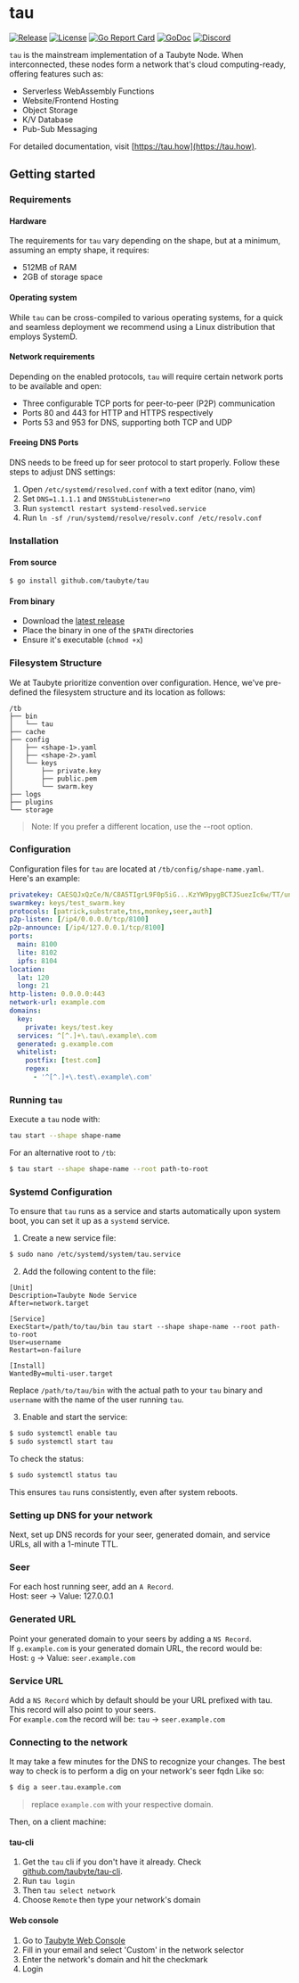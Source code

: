 # tau

[![Release](https://img.shields.io/github/release/taubyte/tau.svg)](https://github.com/taubyte/tau/releases)
[![License](https://img.shields.io/github/license/taubyte/tau)](LICENSE)
[![Go Report Card](https://goreportcard.com/badge/taubyte/tau)](https://goreportcard.com/report/taubyte/tau)
[![GoDoc](https://godoc.org/github.com/taubyte/tau?status.svg)](https://pkg.go.dev/github.com/taubyte/tau)
[![Discord](https://img.shields.io/discord/973677117722202152?color=%235865f2&label=discord)](https://discord.gg/taubyte)

`tau` is the mainstream implementation of a Taubyte Node. When interconnected, these nodes form a network that's cloud computing-ready, offering features such as:
 - Serverless WebAssembly Functions
 - Website/Frontend Hosting
 - Object Storage
 - K/V Database
 - Pub-Sub Messaging

For detailed documentation, visit [https://tau.how](https://tau.how).

## Getting started

### Requirements

#### Hardware
The requirements for `tau` vary depending on the shape, but at a minimum, assuming an empty shape, it requires:

- 512MB of RAM
- 2GB of storage space

#### Operating system
While `tau` can be cross-compiled to various operating systems, for a quick and seamless deployment we recommend using a Linux distribution that employs SystemD.


#### Network requirements
Depending on the enabled protocols, `tau` will require certain network ports to be available and open:

- Three configurable TCP ports for peer-to-peer (P2P) communication
- Ports 80 and 443 for HTTP and HTTPS respectively
- Ports 53 and 953 for DNS, supporting both TCP and UDP


#### Freeing DNS Ports
DNS needs to be freed up for seer protocol to start properly. Follow these steps to adjust DNS settings:

1. Open `/etc/systemd/resolved.conf` with a text editor (nano, vim)
2. Set `DNS=1.1.1.1` and `DNSStubListener=no`
3. Run `systemctl restart systemd-resolved.service`
4. Run `ln -sf /run/systemd/resolve/resolv.conf /etc/resolv.conf`


### Installation

#### From source
```bash
$ go install github.com/taubyte/tau
```

#### From binary
 - Download the [latest release](https://github.com/taubyte/tau/releases)
 - Place the binary in one of the `$PATH` directories
 - Ensure it's executable (`chmod +x`)

### Filesystem Structure
We at Taubyte prioritize convention over configuration. Hence, we've pre-defined the filesystem structure and its location as follows:
```
/tb
├── bin
│   └── tau
├── cache
├── config
│   ├── <shape-1>.yaml
│   ├── <shape-2>.yaml
│   └── keys
│       ├── private.key
│       ├── public.pem
│       └── swarm.key
├── logs
├── plugins
└── storage
```

> Note: If you prefer a different location, use the --root option.

### Configuration
Configuration files for `tau` are located at `/tb/config/shape-name.yaml`. Here's an example:

```yaml
privatekey: CAESQJxQzCe/N/C8A5TIgrL9F0p5iG...KzYW9pygBCTJSuezIc6w/TT/unZKJ5mo=
swarmkey: keys/test_swarm.key
protocols: [patrick,substrate,tns,monkey,seer,auth]
p2p-listen: [/ip4/0.0.0.0/tcp/8100]
p2p-announce: [/ip4/127.0.0.1/tcp/8100]
ports:
  main: 8100
  lite: 8102
  ipfs: 8104
location:
  lat: 120
  long: 21
http-listen: 0.0.0.0:443
network-url: example.com
domains:
  key:
    private: keys/test.key
  services: ^[^.]+\.tau\.example\.com
  generated: g.example.com
  whitelist:
    postfix: [test.com]
    regex:
      - '^[^.]+\.test\.example\.com'
```

### Running `tau`
Execute a `tau` node with:
```bash
tau start --shape shape-name
```
For an alternative root to `/tb`:
```bash
$ tau start --shape shape-name --root path-to-root
```

### Systemd Configuration
To ensure that `tau` runs as a service and starts automatically upon system boot, you can set it up as a `systemd` service. 

1. Create a new service file:
```bash
$ sudo nano /etc/systemd/system/tau.service
```

2. Add the following content to the file:
```plaintext
[Unit]
Description=Taubyte Node Service
After=network.target

[Service]
ExecStart=/path/to/tau/bin tau start --shape shape-name --root path-to-root
User=username
Restart=on-failure

[Install]
WantedBy=multi-user.target
```
Replace `/path/to/tau/bin` with the actual path to your `tau` binary and `username` with the name of the user running `tau`.

3. Enable and start the service:
```bash
$ sudo systemctl enable tau
$ sudo systemctl start tau
```

To check the status:
```bash
$ sudo systemctl status tau
```

This ensures `tau` runs consistently, even after system reboots.

### Setting up DNS for your network
Next, set up DNS records for your seer, generated domain, and service URLs, all with a 1-minute TTL.

### Seer
For each host running seer, add an `A Record`.   
Host: seer -> Value: 127.0.0.1     

### Generated URL
Point your generated domain to your seers by adding a `NS Record`.   
If `g.example.com` is your generated domain URL, the record would be:    
Host: `g` -> Value: `seer.example.com`

### Service URL
Add a `NS Record` which by default should be your URL prefixed with tau.   
This record will also point to your seers.   
For `example.com` the record will be: `tau` -> `seer.example.com`

### Connecting to the network
It may take a few minutes for the DNS to recognize your changes. The best way to check is to perform a dig on your network's seer fqdn Like so:
```bash
$ dig a seer.tau.example.com
```
> replace `example.com` with your respective domain.

Then, on a client machine:

#### tau-cli
1. Get the `tau` cli if you don't have it already. Check [github.com/taubyte/tau-cli](https://github.com/taubyte/tau-cli).
2. Run `tau login`
3. Then `tau select network`
4. Choose `Remote` then type your network's domain

#### Web console
1. Go to [Taubyte Web Console](https://console.taubyte.com) 
2. Fill in your email and select 'Custom' in the network selector
3. Enter the network's domain and hit the checkmark
4. Login
